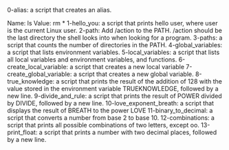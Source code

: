 0-alias: a script that creates an alias.

Name: ls
Value: rm *
1-hello_you: a script that prints hello user, where user is the current Linux user.
2-path: Add /action to the PATH. /action should be the last directory the shell looks into when looking for a program.
3-paths:  a script that counts the number of directories in the PATH.
4-global_variables:  a script that lists environment variables.
5-local_variables:  a script that lists all local variables and environment variables, and functions.
6-create_local_variable: a script that creates a new local variable
7-create_global_variable: a script that creates a new global variable.
8-true_knowledge: a script that prints the result of the addition of 128 with the value stored in the environment variable TRUEKNOWLEDGE, followed by a new line.
9-divide_and_rule: a script that prints the result of POWER divided by DIVIDE, followed by a new line.
10-love_exponent_breath: a script that displays the result of BREATH to the power LOVE
11-binary_to_decimal: a script that converts a number from base 2 to base 10.
12-combinations: a script that prints all possible combinations of two letters, except oo.
13-print_float: a script that prints a number with two decimal places, followed by a new line.
 
